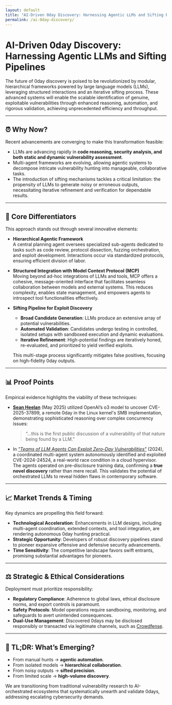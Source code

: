 ```yaml
---
layout: default  
title: "AI-Driven 0day Discovery: Harnessing Agentic LLMs and Sifting Pipelines"  
permalink: /ai-0day-discovery/
---
```


# AI-Driven 0day Discovery: Harnessing Agentic LLMs and Sifting Pipelines

The future of 0day discovery is poised to be revolutionized by modular, hierarchical frameworks powered by large language models (LLMs), leveraging structured interactions and an iterative sifting process. These advanced systems will enable the scalable identification of genuine, exploitable vulnerabilities through enhanced reasoning, automation, and rigorous validation, achieving unprecedented efficiency and throughput.

---

## ⏰ Why Now?

Recent advancements are converging to make this transformation feasible:

- LLMs are advancing rapidly in **code reasoning, security analysis, and both static and dynamic vulnerability assessment**.
- Multi-agent frameworks are evolving, allowing agentic systems to decompose intricate vulnerability hunting into manageable, collaborative tasks.
- The introduction of sifting mechanisms tackles a critical limitation: the propensity of LLMs to generate noisy or erroneous outputs, necessitating iterative refinement and verification for dependable results.

---

## 🔑 Core Differentiators

This approach stands out through several innovative elements:

- **Hierarchical Agentic Framework**  
  A central planning agent oversees specialized sub-agents dedicated to tasks such as code review, protocol dissection, fuzzing orchestration, and exploit development. Interactions occur via standardized protocols, ensuring efficient division of labor.

- **Structured Integration with Model Context Protocol (MCP)**  
  Moving beyond ad-hoc integrations of LLMs and tools, MCP offers a cohesive, message-oriented interface that facilitates seamless collaboration between models and external systems. This reduces complexity, enables state management, and empowers agents to introspect tool functionalities effectively.

- **Sifting Pipeline for Exploit Discovery**  
  - **Broad Candidate Generation**: LLMs produce an extensive array of potential vulnerabilities.  
  - **Automated Validation**: Candidates undergo testing in controlled, isolated setups with sandboxed execution and dynamic evaluations.  
  - **Iterative Refinement**: High-potential findings are iteratively honed, re-evaluated, and prioritized to yield verified exploits.  
  
  This multi-stage process significantly mitigates false positives, focusing on high-fidelity 0day outputs.

---

## 📊 Proof Points

Empirical evidence highlights the viability of these techniques:

- **[Sean Heelan](https://sean.heelan.io/2025/05/22/how-i-used-o3-to-find-cve-2025-37899-a-remote-zeroday-vulnerability-in-the-linux-kernels-smb-implementation/)** (May 2025) utilized OpenAI’s o3 model to uncover CVE-2025-37899, a remote 0day in the Linux kernel's SMB implementation, demonstrating sophisticated reasoning over complex concurrency issues:  
  > “…this is the first public discussion of a vulnerability of that nature being found by a LLM.”

- In *["Teams of LLM Agents Can Exploit Zero-Day Vulnerabilities"](https://arxiv.org/abs/2406.01637)* (2024), a coordinated multi-agent system autonomously identified and exploited CVE-2024-24524, a real-world race condition in a cloud hypervisor.  
  The agents operated on pre-disclosure training data, confirming a **true novel discovery** rather than mere recall. This validates the potential of orchestrated LLMs to reveal hidden flaws in contemporary software.

---

## 📈 Market Trends & Timing

Key dynamics are propelling this field forward:

- **Technological Acceleration**: Enhancements in LLM designs, including multi-agent coordination, extended contexts, and tool integration, are rendering autonomous 0day hunting practical.
- **Strategic Opportunity**: Developers of robust discovery pipelines stand to pioneer expansive offensive and defensive security advancements.
- **Time Sensitivity**: The competitive landscape favors swift entrants, promising substantial advantages for pioneers.

---

## ⚖️ Strategic & Ethical Considerations

Deployment must prioritize responsibility:

- **Regulatory Compliance**: Adherence to global laws, ethical disclosure norms, and export controls is paramount.
- **Safety Protocols**: Model operations require sandboxing, monitoring, and safeguards to avert unintended consequences.
- **Dual-Use Management**: Discovered 0days may be disclosed responsibly or transacted via legitimate channels, such as [Crowdfense](https://www.crowdfense.com).

---

## 🧠 TL;DR: What’s Emerging?

- From manual hunts → **agentic automation**.  
- From isolated models → **hierarchical collaboration**.  
- From noisy outputs → **sifted precision**.  
- From limited scale → **high-volume discovery**.  

We are transitioning from traditional vulnerability research to AI-orchestrated ecosystems that systematically unearth and validate 0days, addressing escalating cybersecurity demands.
